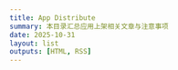 ```yaml
---
title: App Distribute
summary: 本目录汇总应用上架相关文章与注意事项
date: 2025-10-31
layout: list
outputs: [HTML, RSS]
---
```


